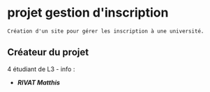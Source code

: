 # projet gestion d'inscription
    Création d'un site pour gérer les inscription à une université.

## Créateur du projet

4 étudiant de L3 - info :
- ***RIVAT Matthis*** 

